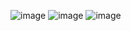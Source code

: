 ![image](https://github.com/user-attachments/assets/76be8d6d-eab3-4710-a15f-792017f08abf)
![image](https://github.com/user-attachments/assets/d6dd122d-2d8a-4315-8868-789001847665)
![image](https://github.com/user-attachments/assets/cffebc5c-16ee-4bd1-aca4-3f69ba18811d)
